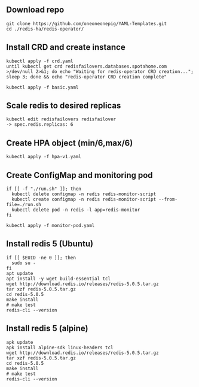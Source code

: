 ## Download repo

```
git clone https://github.com/oneoneonepig/YAML-Templates.git
cd ./redis-ha/redis-operator/
```

## Install CRD and create instance

```
kubectl apply -f crd.yaml
until kubectl get crd redisfailovers.databases.spotahome.com >/dev/null 2>&1; do echo "Waiting for redis-operator CRD creation..."; sleep 3; done && echo "redis-operator CRD creation complete"

kubectl apply -f basic.yaml
```

## Scale redis to desired replicas

```
kubectl edit redisfailovers redisfailover
-> spec.redis.replicas: 6
```

## Create HPA object (min/6,max/6)

```
kubectl apply -f hpa-v1.yaml
```

## Create ConfigMap and monitoring pod

```
if [[ -f "./run.sh" ]]; then
  kubectl delete configmap -n redis redis-monitor-script 
  kubectl create configmap -n redis redis-monitor-script --from-file=./run.sh
  kubectl delete pod -n redis -l app=redis-monitor
fi

kubectl apply -f monitor-pod.yaml
```

## Install redis 5 (Ubuntu)

```
if [[ $EUID -ne 0 ]]; then
  sudo su -
fi
apt update
apt install -y wget build-essential tcl
wget http://download.redis.io/releases/redis-5.0.5.tar.gz
tar xzf redis-5.0.5.tar.gz
cd redis-5.0.5
make install
# make test
redis-cli --version
```

## Install redis 5 (alpine)


```
apk update
apk install alpine-sdk linux-headers tcl
wget http://download.redis.io/releases/redis-5.0.5.tar.gz
tar xzf redis-5.0.5.tar.gz
cd redis-5.0.5
make install
# make test
redis-cli --version
```
